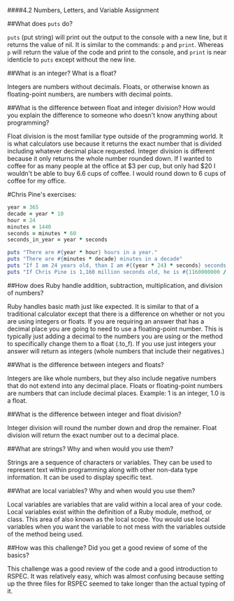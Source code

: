 ####4.2 Numbers, Letters, and Variable Assignment

##What does `puts` do?

`puts` (put string) will print out the output to the console with a new line, but it returns the value of nil. It is similar to the commands: `p` and `print`. Whereas `p` will return the value of the code and print to the console, and `print` is near identicle to `puts` except without the new line.

##What is an integer? What is a float?

Integers are numbers without decimals. Floats, or otherwise known as floating-point numbers, are numbers with decimal points.

##What is the difference between float and integer division? How would you explain the difference to someone who doesn't know anything about programming?

Float division is the most familiar type outside of the programming world. It is what calculators use because it returns the exact number that is divided including whatever decimal place requested. Integer division is different because it only returns the whole number rounded down. If I wanted to coffee for as many people at the office at $3 per cup, but only had $20 I wouldn't be able to buy 6.6 cups of coffee. I would round down to 6 cups of coffee for my office.


#Chris Pine's exercises:
```ruby
year = 365
decade = year * 10
hour = 24
minutes = 1440
seconds = minutes * 60
seconds_in_year = year * seconds

puts "There are #{year * hour} hours in a year."
puts "There are #{minutes * decade} minutes in a decade"
puts "If I am 24 years old, than I am #{(year * 24) * seconds} seconds old."
puts "If Chris Pine is 1,160 million seconds old, he is #{1160000000 / seconds_in_year} years old."
```

##How does Ruby handle addition, subtraction, multiplication, and division of numbers?

Ruby handles basic math just like expected. It is similar to that of a traditional calculator except that there is a difference on whether or not you are using integers or floats. If you are requiring an answer that has a decimal place you are going to need to use a floating-point number. This is typically just adding a decimal to the numbers you are using or the method to specifically change them to a float (.to_f). If you use just integers your answer will return as integers (whole numbers that include their negatives.)

##What is the difference between integers and floats?

Integers are like whole numbers, but they also include negative numbers that do not extend into any decimal place. Floats or floating-point numbers are numbers that can include decimal places. Example: 1 is an integer, 1.0 is a float.

##What is the difference between integer and float division?

Integer division will round the number down and drop the remainer. Float division will return the exact number out to a decimal place.

##What are strings? Why and when would you use them?

Strings are a sequence of characters or variables. They can be used to represent text within programming along with other non-data type information. It can be used to display specific text.

##What are local variables? Why and when would you use them?

Local variables are variables that are valid within a local area of your code. Local variables exist within the definition of a Ruby module, method, or class. This area of also known as the local scope. You would use local variables when you want the variable to not mess with the variables outside of the method being used.

##How was this challenge? Did you get a good review of some of the basics?

This challenge was a good review of the code and a good introduction to RSPEC. It was relatively easy, which was almost confusing because setting up the three files for RSPEC seemed to take longer than the actual typing of it.